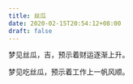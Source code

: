 ```yaml
---
title: 丝瓜
date: 2020-02-15T20:54:12+08:00
draft: false
---
```


梦见丝瓜，吉，预示着财运逐渐上升。



梦见吃丝瓜，预示着工作上一帆风顺。

